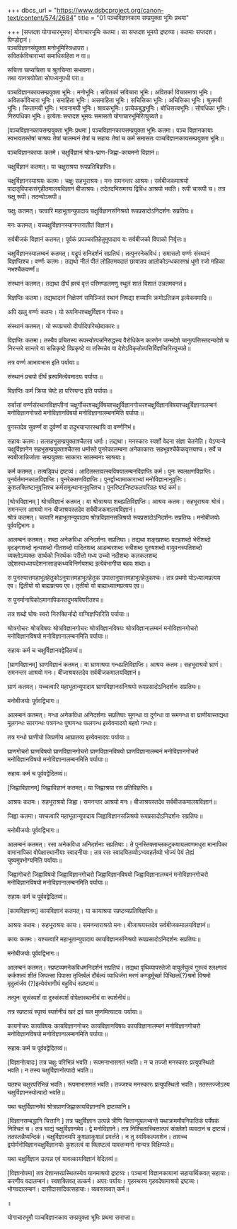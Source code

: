 +++
dbcs_url = "https://www.dsbcproject.org/canon-text/content/574/2684"
title = "01 पञ्चविज्ञानकाय सम्प्रयुक्ता भूमिः प्रथमा"

+++
[सप्तदश योगाचारभूमयः]
योगाचारभूमिः कतमा। सा सप्तदश भूमयो द्रष्टव्या। कतमाः सप्तदश। पिण्डोद्दानं।  
पञ्चविज्ञानसंयुक्ता मनोभूमिस्त्रिधापरा।  
सवितर्कविचाराभ्यां समाधिसहिता न वा॥

सचित्ता चाप्यचित्ता च श्रुतचिन्ता सभावना।  
तथा यानत्रयोपेता सोपध्यनुपधी परा॥

पञ्चविज्ञानकायसम्प्रयुक्ता भूमिः। मनोभूमिः। सवितर्का सविचारा भूमिः। अवितर्का विचारमात्रा भूमिः। अवितर्काविचारा भूमिः। समाहिता भूमिः। असमाहिता भूमिः। सचित्तिका भूमिः। अचित्तिका भूमिः। श्रुतमयी भूमिः। चिन्तामयी भूमिः। भावनामयी भूमिः। श्रावकभूमिः। प्रत्येकबुद्धभूमिः। बोधिसत्त्वभूमिः। सोपधिका भूमिः। निरुपधिका भूमिः। इत्येताः सप्तदश भूमयः समासतो योगाचारभूमिरित्युच्यते॥

[पञ्चविज्ञानकायसम्प्रयुक्ता भूमिः प्रथमा ]
पञ्चविज्ञानकायसम्प्रयुक्ता भूमिः कतमा। पञ्च विज्ञानकायाः स्वभावतस्तेषां चाश्रयः तेषां चालम्बनं तेषां च सहायः तेषां च कर्म समासतः पञ्चविज्ञानकायसम्प्रयुक्ता भूमिः॥

पञ्चविज्ञानकायाः कतमे। चक्षुर्विज्ञानं श्रोत्र-घ्राण-जिह्वा-कायमनो विज्ञानं॥

चक्षुर्विज्ञानं कतमत्। या चक्षुराश्रया रूपप्रतिविज्ञप्तिः॥

चक्षुर्विज्ञानस्याश्रयः कतमः। चक्षुः सहभूराश्रयः। मनः समनन्तर आश्रयः। सर्वबीजकमाश्रयो पादातृविपाकसंगृहीतमालयविज्ञानं बीजाश्रयः। तदेतदभिसमस्य द्विविध आश्रयो भवति। रूपी चारूपी च। तत्र चक्षू रूपी। तदन्योऽरूपी॥

चक्षुः कतमत्। चत्वारि महाभूतान्युपादाय चक्षुर्विज्ञानसंनिश्रयो रूपप्रसादोऽनिदर्शनः सप्रतिघः॥

मनः कतमत्। यच्चक्षुर्विज्ञानस्यानन्तरातीतं विज्ञानं॥

सर्वबीजकं विज्ञानं कतमत्। पूर्वकं प्रपञ्चरतिहेतुमुपादाय यः सर्वबीजको विपाको निर्वृत्तः॥

चक्षुर्विज्ञानस्यालम्बनं कतमत्। यद्रूपं सनिदर्शनं सप्रतिघं। तत्पुनरनेकविधं। समासतो वर्ण्णः संस्थानं विज्ञप्तिश्च। वर्ण्णः कतमः। तद्यथा नीलं पीतं लोहितमवदातं छायातप आलोकोऽन्धकारमभ्रं धूमो रजो महिका नभश्चैकवर्ण्णं॥

संस्थानं कतमत्। तद्यथा दीर्घं ह्रस्वं वृत्तं परिमण्डलमणु स्थूलं शातं विशातं उन्नतमवनतं॥

विज्ञप्तिः कतमा। तद्यथादानं निक्षेपणं समिञ्जितं स्थानं निषद्या शय्याभि क्रमोऽतिक्रम इत्येकवमादिः॥

अपि खलु वर्ण्णः कतमः। यो रूपनिभश्चक्षुर्विज्ञान गोचरः॥

संस्थानं कतमत्। यो रूपप्रचयो दीर्घादिपरिच्छेदाकारः॥

विज्ञप्तिः कतमा। तस्यैव प्रचितस्य रूपस्योत्पन्ननिरुद्धस्य वैरोधिकेन कारणेन जन्मदेशे चानुत्पत्तिस्तदन्यदेशे च निरन्तरे सान्तरे वा सन्निकृष्टे विप्रकृष्टे वा तस्मिन्नेव वा देशेऽविकृतोत्पत्तिर्विज्ञप्तिरित्युच्यते॥

तत्र वर्ण्ण आभावभास इति पर्यायाः॥

संस्थानं प्रचयो दीर्घं ह्रस्वमित्येवमादयः पर्यायाः॥

विज्ञप्तिः कर्म क्रिया चेष्टे हा परिस्पन्द इति पर्यायाः॥

सर्वासां वर्ण्णसंस्थानविज्ञप्तीनां चक्षुर्गोचरश्चक्षुर्विषयश्चक्षुर्विज्ञानगोचरश्चक्षुर्विज्ञानविषयश्चक्षुर्विज्ञानालम्बनं मनोविज्ञानगोचरो मनोविज्ञानविषयो मनोविज्ञानालम्बनमिति पर्यायाः॥

पुनस्तदेव सुवर्ण्णं वा दुर्वर्ण्णं वा तदुभयान्तरस्थायि वा वर्ण्णनिभं॥

सहायः कतमः। तत्सहभूसम्प्रयुक्ताश्चैतसा धर्माः। तद्यथा। मनस्कारः स्पर्शो वेदना संज्ञा चेतनेति। येऽप्यन्ये चक्षुर्विज्ञानेन सहभूसम्प्रयुक्ताश्चैतसा धर्मास्ते पुनरेकालम्बना अनेकाकाराः सहभूवश्चैकैकवृत्तयश्च। सर्वे च स्वबीजान्निर्जाताः सम्प्रयुक्ताः साकाराः सालम्बनाः साश्रयाः॥

कर्म कतमत्। तत्षड्विधं द्रष्टव्यं। आदितस्तावत्स्वविषयालम्बनविज्ञप्तिः कर्म। पुनः स्वलक्षणविज्ञप्तिः। पुनर्वर्तमानकालविज्ञप्तिः। पुनरेकक्षणविज्ञप्तिः। पुनर्द्वाभ्यामाकाराभ्यां मनोविज्ञानानुवृत्तिः। कुशलक्लिष्टानुवृत्तिश्च कर्मसमुत्थानानुवृत्तिश्च। पुनरिष्टानिष्टफलपरिग्रहः षष्ठं कर्म॥

[श्रोत्रविज्ञानम् ]
श्रोत्रविज्ञानं कतमत्। या श्रोत्राश्रया शब्दप्रतिविज्ञप्तिः। आश्रयः कतमः। सहभूराश्रयः श्रोत्रं। समनन्तर आश्रयो मनः बीजाश्रयस्तदेव सर्वबीजकमालयविज्ञानं।  
श्रोत्रं कतमत्। चत्वारि महाभूतान्युपादाय श्रोत्रविज्ञानसन्निश्रयो रूपप्रसादोऽनिदर्शनः सप्रतिघः। मनोबीजयोः पूर्ववद्विभागः॥

आलम्बनं कतमत्। शब्दा अनेकविधा अनिदर्शनाः सप्रतिघाः। तद्यथा शङ्खशब्दः पटहशब्दो भेरीशब्दो मृदङ्गशब्दो नृत्यशब्दो गीतशब्दो वादितशब्द आडम्बरशब्दः स्त्रीशब्दः पुरुषशब्दो वायुवनस्पतिशब्दो व्यक्तोऽव्यक्तः सार्थको निरर्थकः परीत्तो मध्य उच्चो नदीशब्दः कलकलशब्द उद्देशस्वाध्यायदेशनासाङ्कथ्यविनिर्णयशब्द इत्येवंभागीया बहवः शब्दाः॥

स पुनरुपात्तमहाभूतहेतुकोऽनुपात्तमहाभूतहेतुक उपात्तानुपात्तमहाभूतहेतुकश्चः। तत्र प्रथमो योऽध्यात्मप्रत्यय एव। द्वितीयो यो बाह्यप्रत्यय एव। तृतीयो यो बाह्याध्यात्मप्रत्यय एव॥

स पुनर्मानापिकोऽमानापिकस्तदुभयविपरीतश्च॥

तत्र शब्दो घोषः स्वरो निरुक्तिर्नादो वाग्विज्ञप्तिरिति पर्यायाः॥

श्रोत्रगोचरः श्रोत्रविषयः श्रोत्रविज्ञानगोचरः श्रोत्रविज्ञानविषयः श्रोत्रविज्ञानालम्बनं मनोविज्ञानगोचरो मनोविज्ञानविषयो मनोविज्ञानालम्बनमिति पर्यायाः॥

सहायः कर्म च चक्षुर्विज्ञानवद्वेदितव्यं॥

[घ्राणविज्ञानम्]
घ्राणविज्ञानं कतमत्। या घ्राणाश्रया गन्धप्रतिविज्ञप्तिः। आश्रयः कतमः। सहभूराश्रयो घ्राणं। समनन्तर आश्रयो मनः। बीजाश्रयस्तदेव सर्वबीजकमालयविज्ञानं॥

घ्राणं कतमत्। यच्चत्वारि महाभूतान्युपादाय घ्राणविज्ञानसंनिश्रयो रूपप्रसादोऽनिदर्शनः सप्रतिघः॥

मनोबीजयोः पूर्ववद्विभागः॥

आलम्बनं कतमत्। गन्धा अनेकविधा अनिदर्शनाः सप्रतिघाः सुगन्धा वा दुर्गन्धा वा समगन्धा वा घ्राणीयास्तद्यथा मूलगन्धः सारगन्धः पत्रगन्धः पुष्पगन्धः फलगन्ध इत्येवमादयो बहवो गन्धाः॥

तत्र गन्धो घ्राणीयो जिघ्रणीय आघ्रातव्य इत्येवमादयः पर्यायाः॥

घ्राणगोचरो घ्राणविषयो घ्राणविज्ञानगोचरो घ्राणविज्ञानविषयो घ्राणविज्ञानालम्बनं मनोविज्ञानगोचरो मनोविज्ञानविषयो मनोविज्ञानालम्बनमिति पर्यायाः॥

सहायः कर्म च पूर्ववद्वेदितव्यं॥

[जिह्वाविज्ञानम्]
जिह्वाविज्ञानं कतमत्। या जिह्वाश्रया रस प्रतिविज्ञप्तिः॥

आश्रयः कतमः। सहभूराश्रयो जिह्वा। समनन्तर आश्रयो मनः। बीजाश्रयस्तदेव सर्वबीजकमालयविज्ञानं॥

जिह्वा कतमा। यश्चत्वारि महाभूतान्युपादाय जिह्वाविज्ञानसन्निश्रयो रूपप्रसादोऽनिदर्शनः सप्रतिघः॥

मनोबीजयोः पूर्ववद्विभागः॥

आलम्बनं कतमत्। रसा अनेकविधा अनिदर्शनाः सप्रतिघाः। ते पुनस्तिक्ताम्लकटुकषायलवणमधुरा मानापिका वामानापिका वोपेक्षास्थानीयाः स्वादनीयाः। तत्र रसः स्वादयितव्योऽभ्यवहर्तव्यो भोज्यं पेयं लेह्यं चूष्यमुपभोग्यमिति पर्यायाः॥

जिह्वागोचरो जिह्वाविषयो जिह्वाविज्ञानगोचरो जिह्वाविज्ञानविषयो जिह्वाविज्ञानालम्बनं मनोविज्ञानगोचरो मनोविज्ञानविषयो मनोविज्ञानालम्बनमिति पर्यायाः॥

सहायः कर्म च पूर्ववद्वेदितव्यं॥

[कायविज्ञानम्]
कायविज्ञानं कतमत्। या कायाश्रया स्प्रष्टव्यप्रतिविज्ञप्तिः॥

आश्रयः कतमः। सहभूराश्रयः कायः। समनन्तराश्रयो मनः। बीजाश्रयस्तदेव सर्वबीजकमालयविज्ञानं॥

कायः कतमः। यश्चत्वारि महाभूतान्युपादाय कायविज्ञानसंनिश्रयो रूपप्रसादोऽनिदर्शनः सप्रतिघः॥

मनोबीजयोः पूर्ववद्विभागः॥

आलम्बनं कतमत्। स्प्रष्टव्यमनेकविधमनिदर्शनं सप्रतिघं। तद्यथा पृथिव्यापस्तेजो वायुर्लघुत्वं गुरुत्वं श्लक्ष्णत्वं कर्कशत्वं शीतं जिघत्सा पिपासा तृप्तिर्बलं दौर्बल्यं व्याधिर्जरा मरणं कण्डूर्मूर्च्छा पिच्छिलं(?)श्रमो विश्रमो मृदुत्वंर्जव (?)इत्येवंभागीयं बहुविधं स्प्रष्टव्यं॥

तत्पुनः सुसंस्पर्शं वा दुस्संस्पर्शं वोपेक्षास्थानीयं वा स्पर्शनीयं॥

तत्र स्प्रष्टव्यं स्पृश्यं स्पर्शनीयं खरं द्रवं चल मुष्णमित्यादयः पर्यायाः॥

कायगोचरः कायविषयः कायविज्ञानगोचरः कायविज्ञानविषयः कायविज्ञानालम्बनं मनोविज्ञानगोचरो मनोविज्ञानविषयो मनोविज्ञानालम्बनमिति पर्यायाः॥

सहायः कर्म च पूर्ववद्वेदितव्यं॥

[विज्ञानोत्पादः]
तत्र चक्षुः परिभिन्नं भवति। रूपमनाभासगतं भवति। न च तज्जो मनस्कारः प्रत्युपस्थितो भवति। न तस्य चक्षुर्विज्ञानोत्पादो भवति॥

यतश्च चक्षुरपरिभिन्नं भवति। रूपमाभासगतं भवति। तज्जश्च मनस्कारः प्रत्युपस्थितो भवति। ततस्तज्जोऽस्य चक्षुर्विज्ञानस्योत्पादो भवति॥

यथा चक्षुर्विज्ञानमेवं श्रोत्रघ्राणजिह्वाकायविज्ञानानि द्रष्टव्यानि॥

[विज्ञानसम्बद्धानि चित्तानि ]
तत्र चक्षुर्विज्ञान उत्पन्ने त्रीणि चित्तान्युपलभ्यन्ते यथाक्रममौपनिपातिकं पर्येषकं निश्चितं च। तत्र चाद्यं चक्षुर्विज्ञानमेव। द्वे मनोविज्ञाने। तत्र निश्चिताच्चित्तात्परं संक्लेशो व्यवदानं च द्रष्टव्यं। ततस्तन्नैष्यन्दिकं। चक्षुर्विज्ञानमपि कुशलाकुशलं प्रवर्त्तते। न तु स्वविकल्पवशेन। तावच्च द्वयोर्मनोविज्ञानचक्षुर्विज्ञानयोः कुशलत्वं वा क्लिष्टत्वं यावत्तन्मनो नान्यत्र विक्षिप्यते॥

यथा चक्षुर्विज्ञान उत्पन्न एवं यावत्कायविज्ञानं वेदितव्यं॥

[विज्ञानोपमा]
तत्र देशान्तरप्रस्थितस्येव यानमाश्रयो द्रष्टव्यः। पञ्चानां विज्ञानकायानां सहायार्थिकवत् सहायाः। करणीय वदालम्बनं। स्वशक्तिवत् तत्कर्म। अपरः पर्यायः। गृहस्थस्य गृहवदेषामाश्रयो द्रष्टव्यः। भोगवदालम्बनं। दासीदासादिवत्सहायाः। व्यवसायवत् कर्म॥

॥

योगाचारभूमौ पञ्चविज्ञानकाय सम्प्रयुक्ता भूमिः प्रथमा समाप्ता॥

